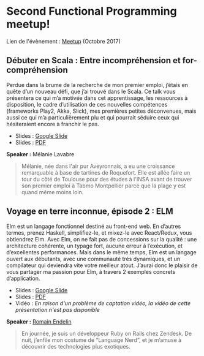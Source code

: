 # Second Functional Programming meetup!

Lien de l'évènement : [Meetup](https://www.meetup.com/fr-FR/Functional-Programming-Montpellier/events/244080708/) (Octobre 2017)

## Débuter en Scala : Entre incompréhension et for-compréhension

Perdue dans la brume de la recherche de mon premier emploi, j’étais en quête d’un nouveau défi, que j’ai trouvé dans le Scala. 
Ce talk vous présentera ce qui m’a motivée dans cet apprentissage, les ressources à disposition, le cadre d’utilisation de 
ces nouvelles compétences (frameworks Play2, Akka, Slick), 
mes premières petites déconvenues, mais aussi ce qui m’a particulièrement plu et qui pourrait séduire ceux qui 
hésiteraient encore à franchir le pas.

 * Slides : [Google Slide](https://docs.google.com/presentation/d/1SxvOP6JmNw7N9U2xuJGvaGVOZUDkw02pKXL8y_B2LyA/edit?usp=sharing)
 * Slides : [PDF](TODO)

**Speaker :** Mélanie Lavabre

> Mélanie, née dans l'air pur Aveyronnais, a eu une croissance remarquable à base de tartines de Roquefort. 
> Elle est allée faire un tour du côté de Toulouse pour des études à l'INSA avant de trouver son premier emploi à 
> Tabmo Montpellier parce que la plage y est quand même moins loin.

## Voyage en terre inconnue, épisode 2 : ELM

Elm est un langage fonctionnel destiné au front-end web. En d’autres termes, prenez Haskell, simplifiez-le, et mixez-le avec 
React/Redux, vous obtiendrez Elm. Avec Elm, on ne fait pas de concessions sur la qualité : une architecture cohérente, 
un typage fort, aucune erreur à l’exécution, et d’excellentes performances. Mais dans le même temps, 
Elm est un langage ouvert aux débutants, avec une communauté très dynamiques, et un compilateur qui 
deviendra vite votre meilleur atout. J’aurai donc le plaisir de vous partager ma passion pour Elm, 
à travers 2 exemples concrets d’application.

 * Slides : [Google Slide](https://docs.google.com/presentation/d/128XGMyQPqhm9j0fwe9kxSdGppoqc7d15VpCo79dwIg8/edit?usp=sharing)
 * Slides : [PDF](TODO)
 * Vidéo : *En raison d'un problème de captation vidéo, la vidéo de cette présentation n'est pas disponible*
 
**Speaker :** [Romain Endelin](http://twitter.com/julien_lafont)

> En journée, je suis un développeur Ruby on Rails chez Zendesk. De nuit, j’enfile mon costume de “Language Nerd”, et je m’amuse à découvrir des technologies plus exotiques.
